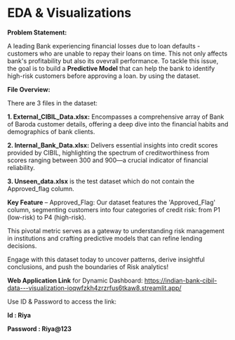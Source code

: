 # EDA & Visualizations

**Problem Statement:**

A leading Bank experiencing financial losses due to loan defaults - customers who are unable to repay their loans on time. This not only affects bank's profitability but also its ovevrall performance. To tackle this issue, the goal is to build a **Predictive Model** that can help the bank to identify high-risk customers before approving a loan. 
by using the dataset. 

**File Overview:**

There are 3  files in the dataset:

**1. External_CIBIL_Data.xlsx:** Encompasses a comprehensive array of Bank of Baroda customer details, offering a deep dive into the financial habits and demographics of bank clients. 

**2. Internal_Bank_Data.xlsx:** Delivers essential insights into credit scores provided by CIBIL, highlighting the spectrum of creditworthiness from scores ranging between 300 and 900—a crucial indicator of financial reliability. 

**3. Unseen_data.xlsx** is the test dataset which do not contain the Approved_flag column.

**Key Feature** – Approved_Flag: Our dataset features the 'Approved_Flag' column, segmenting customers into four categories of credit risk: from P1 (low-risk) to P4 (high-risk). 

This pivotal metric serves as a gateway to understanding risk management in institutions and crafting predictive models that can refine lending decisions. 

Engage with this dataset today to uncover patterns, derive insightful conclusions, and push the boundaries of Risk analytics!

**Web Application Link** for Dynamic Dashboard: https://indian-bank-cibil-data---visualization-ioqwfzkh4zrzrfus6tkaw8.streamlit.app/

Use ID & Password to access the link:

**Id :  Riya**

**Password : Riya@123**
